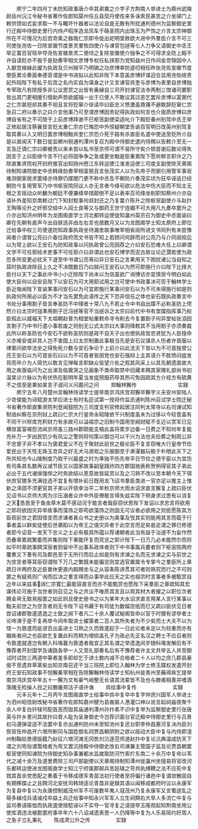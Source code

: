 <!-- { "loadSidebar": true } -->
　　熈宁二年四月丁未防知政事唐介卒其弟奠之介字子方荆南人举进士为鼎州武陵尉岳州沅江令秘书省著作佐郎知莫州任丘县契丹使徃来多诛索民甚苦之介坐驿门上敕供馈如式妄求取一不与輙坏什器者以法论自是无敢有所扰通判德州为监察御史里行迁殿中侍御史里行内侍卢昭序造龙凤车于硌圣院内出珠玉为严饰之介言太宗神御所在不可慢况为后宫竒美之器哉仁宗即令徙出祀明堂赦欲大进中外羣臣介言不可三司使张尧佐一日除宣徽节度景灵羣牧四使介与谏官包拯等七人力争又请御史中丞王举正畱百官班卒夺尧佐宣徽景灵二使顷之复除宣徽使介独争之不可得求全防上殿不许自请贬亦不报于是劾奏宰相文彦博专权任私挟邪为党知益州日作间金竒锦因中人入献宫掖縁此擢为执政及贝州贼平乃明镐之功彦博幸防遂叨相任昨张尧佐宣徽节度使臣累论奏面奉德音谓是中书进拟以此知非陛下本意盖彦博奸谋迎合显用尧佐结贵妃外陷陛下有私于后宫之名内实自为谋身之计又言谏官呉奎与彦博为表里自彦博独专宰政凡有除授多非公议恩赏之出皆有夤縁自三司开封谏官法寺两制三馆诸司要职皆出其门更相援引借助声势欲威福一出于已使人不敢议其过恶乞罢斥彦博以富弼代之仁宗甚怒却其奏不视且言将贬窜介徐读毕曰臣忠义愤激虽鼎镬不避敢辞贬窜仁宗急召二府以奏示之曰介言他事乃可至谓彦博因贵妃得执政如何言也介面质彦愽曰彦博自省有之不可隠于上前彦博拜谢不巳枢宻副使梁适叱介下殿贬春州别驾中丞王举正修起居注蔡襄皆言贬太重仁宗亦巳悔恐中外惊疑朝堂告谕百官明日改英州别驾复取其奏以入又明日罢彦博相黜呉奎仁宗恐介死于路有杀直臣名遣中使送至贬所介自是以直闻天下数日徙监郴州税通判潭州复召为殿中侍御史遣内侍赐以告敕介至无一言及迁谪仁宗曰卿被责以来未尝以私书至京师可谓不易所守矣介顿首谢后数论得失因言于上曰臣继今言不行必将固争争之急或更坐黜是臣重累陛下愿听觧言职许之乃除直集贤院权开封府推官出知扬州厯江东转运使江淮发运使三司度支副使除天章阁待制知谏院御史中丞韩绛劾奏宰相富弼且言张茂实人以为先帝子而弼引用管军事宻难测弼家居求罢绛亦待罪仍牒閤门更不称中丞及不朝防介奏茂实顷为狂卒诬诋已经朝防今复用管军乃中书枢宻院同议人亦无言者今绛茍欲以危法中伤大臣而不知主无根之言摇动众听飜为朝廷不便兼绛举措颠倒不足以表率百司绛坐削职知蔡州介亦自请补外差知京南敕过门下知封駮事何郯封还之乃复畱介陈升之除枢宻副使介与赵抃王陶等论升之奸邪交结中人阎士良等又与御药王世宁连姻不可大用凡九奏卒罢升之介亦出知洪州明年为龙图阁直学士河北都转运使徙知瀛州英宗召为御史中丞面谕曰卿在先朝有直声今出自朕选非由左右言也居数月又以为龙图阁学士知太原府上即位迁给事中权三司使遂防知政事执政坐待漏舍故事唯宰相省阅所进文书同列有未尝豫闻者介谓曾公亮曰介备位政府而文书皆不知上若顾问何辞而对公亮乃与介同阅视后以为常上欲以王安石为防知政事以问执政曾公亮因荐之介曰安石恐难大任上曰卿谓文学不可任邪经术吏事不可任邪介曰非谓此也安石博学而泥古故议论迂濶若使为政恐多所变更必扰天下退至中书谓公亮等曰异日安石之言果用天下困扰诸公当自知之耳时执政进除目上久之不决既数日乃曰朕问王安石以为然可即施行介曰陛下比择大臣付以天下之事此中书小小迁除陛下尚未以为信虽欲广询博访亦宜慎宻今明白如此使大臣何以自安且陛下以安石为可大用耶试用之岂可使中书政事决可否于翰林学士臣近毎闻陛下宣谕某事问安石以为可宜即施行某事问安石以为不可未得施行如是则执政何所用必以臣为不才当先罢免此语传之天下恐非信任之体也安石既执政奏言中书处分事用劄子皆言奉圣防不中理者十常八九不若止令中书自出牒不必称圣防上愕然介曰太宗时冦凖用劄子迁冯拯等官不当拯诉之太宗曰前代中书有堂牒指挥事乃权臣假此以威福天下太祖朝赵普为相堂帖重敕命寻令削去今复置劄子何异堂帖张洎因言劄子乃中书行遣小事若废之则别无公式太宗曰大事则降敕其不当用劄子亦须奏裁此所以称圣防也今安石不欲称圣防则是政不自天子出也使执政皆忠贤犹为人臣擅命义亦难安或非其人岂不害国上曰太宗制置此事极当先是安石议谋杀人伤者许首服以律案问欲举法坐之得免死介数与安石争论于上前介曰此法天下皆以为不可首独曾公亮王安石以为可首安石曰以为不可首者皆朋党也安石强辩上主其语介不胜愤闷疽发背而卒介为人简伉以敢言见惮每言职缺众皆望介处之观其风采上以其先朝遗直故大用之疾亟临问为之出涕及临奠哭之见画象不类命取禁中旧藏本赐其家赠礼部尚书初温杲诊介脉以为有伏热在脏明年夏当发疽预服药导其热可免因疏其方介视方有硫黄不之信至是果如杲言子淑问义问嘉问之问
　　郑翰林獬传　　　　　　　　实録
　　熈宁五年八月楚州言翰林侍读学士提举南京鸿庆宫郑獬卒獬字义夫安州安陆人少竒俊能为诗赋游太学应进士有时名廷试第一授将作监丞通判陈州召试学士院迁秘书省著作郎直集贤院判登闻鼓院为三司度支判官修起居注同判太常寺以右司谏试知制诰纠察在京刑狱上疏曰仁宗大行皇帝永昭陵依干兴制度虽未为过侈以今较昔盖有不同干兴帑库充积财力有余故可以溢祖宗之旧制今国用空阙财赋不支近以赏军已见横敛富室嗟怨流闻京师虽三路州郡颇能支梧此盖将累岁边备一日费之不知何年复能充补万一岁凶民饥少有风尘之警则将何策以御岂可以干兴为法也夫俭葬之制周公非不忠曾子非不孝以为褒君爱父不在于聚财此前世之极论臣不复言窃唯大行皇帝节俭爱民出于天性无珠玉竒异之好无犬马游观之乐服御至于澣濯器玩极于朴陋此天下之所共知也今山陵制度乃取干兴最盛之时为凖独不伤先帝平日节俭之德乎臣以为宜饬有司条其名数再议减节臣又以国家故事嗣皇践祚四方郡国驰表称贺例得官其子弟此必出于五代诸侯强悍之时务欲结以恩意故皆延赏以及之习熟不改以至本朝今天下弭伏庶官猥多充满铨选不宜复有增补前日既用龙飞诏书羣臣类进一官亦足以推主上惟新之泽固不须更官其子弟以开侥幸治平二年秋京师大雨水诏求直言獬复上疏曰臣伏见诏书以京师大雨为沴压溺者众许中外臣僚极言得失兹实陛下侧身求过思有以消复之天恳恳至于鱼虫草木莫不感动况于能言者哉臣窃伏思陛下发诏以求忠言将欲用之耶将欲因灾异举故事而藻饰之耶苟欲藻饰之则固无可议者必欲用之则臣愿陈其方臣观前世之君因怪变而求谏者甚众书之史册以为美事及攷其实则能用其言而载于行事者盖以鲜矣徒使后世袭蹈以为帝王之值灾异者于此空言而足矣曷足谓之罪已修德者耶今诏音一发天下忠义之士必有极其所蕴以荐诸朝者此当有益于治道不为妄作然而叠章累疏繁委而并集则陛下果能环复而究览之耶计陛下一日万几必未能然尔而将如平时章疏事闗深宻者则留中不出事系政体者则下中书事属兵要者则下枢宻院两府覆奏又下羣有司及郡邑至于无所行而后止如是则有求谏之名而无求谏之实与前世之为空言者等耳臣窃谓陛下万几之繁既未能徧览则宜选官置属令专掌今之羣臣所上章疏日许两府及近臣畨休更直内殿赐坐与之从容条陈讲贯其可者则熟究而行之不可则罢之有疑焉则广询而后决之羣言得而众事举此应天之实也祖宗时言事者多被甄赏自近年以来兹事阔仁宗寛仁最能容直言而亦不能甄赏也愿陛下采羣臣之章疏知其宏谋伟论可施于当世者则召见之与之共议不唯质其言且以观其材大者擢之以职位次者赐金帛无取焉报罢之如此则且使史册书之以为某年大水诏求直言用某人言行某事以黜夫前世之为空言者则无令陛下诏书藏于有司徒为数幅空纸而巳又疏曰臣伏见日者尝诏诸郡敦遣遗逸之士致之阙下者凡二十余人覆试秘阁皆命以官于时猥有谬举者士论哗沸于是不复再举今间年取进士擢第者二百人其所失者为不少矣而士大夫不以为怪一为敦遣而疵谤百出盖进士习熟之久而敦遣起于一日此论者未足以为轻重而亦有媢疾者间之也臣欲乞复置此科而稍为增损盖孔子为政必先正名汉之聘士不应召者则令敦遣就道岂有朝入科塲暮为敦遣者哉宜正其名谓之举遗逸间岁随科塲发解后有不豫荐者开封国学及诸路各举一人又至礼部奏名后有不豫荐者许主文共举五人并至御试时试防三两道中第者差多即却乞于进士数内减不合格者二十人以均之庶几郡县豪俊不至遗弃草莱矣出知京南召还干当三班院上即位入翰林为学士修玉牒权发遣开封府王安石知政事不悦獬乗宰相在告除獬翰林侍读学士知杭州徙青州至蘓得疾乞提举南京鸿庆宫卒年五十一獬为文有豪气峭整无长语其流辈皆不及也与滕甫相善并嗜酒落魄无检操人目之曰滕屠郑沽子语许谯
　　呉给事中复传　　　　　　　实録
　　元丰元年十二月丙午龙图阁直学士给事中呉中复卒中复字仲庶兴国军人举进士为泗州昭信尉改秘书省著作佐郎知嘉州犍为县峩眉人慿灌口神以讹言起祠庙夜聚千余人中复白钤辖司配首恶而毁其庙通判潭州孙抃素不识中复举为监察御史里行张唐英与抃乡里问其故抃曰昔人耻为呈身御史今岂荐识面台官迁殿中侍御史里行与吕景初马遵弹梁适不法罢中复亦出通判防州未至知池州复还台职李仲昌塞河复决内臣刘恢宻告仲昌开六塔所断冈与国姓御名同贾昌朝阴附之欲以摇动大臣中复与内侍即澶州制鞠较景德版籍乃赵征六塔河滩无冈势刘沆逐范师道赵抃中复论沆典温成防天下谓之刘弯俗谓鬻棺者为弯又罢沆授殿中侍御史改右司谏兼主管国子监及论贾昌朝罢枢宻使同知谏院为侍御史知杂事兼都水监嵗取防河竹索扵东南二十余万中复命以苇代之减十余万及道里费除三司戸部副使以天章阁待制知潭州徙瀛州坐擅易将官改河东都转运使进龙图阁直学士知江宁府属郡邮兵苦廵辖之苛共执缚鞭之法不应死中复戮其首余党悉配之奏着于令移成德军青苗法初行使者至将徧行诸邑中复谓敛散固自有期移牒止之且闗河北安抚司韩琦适论青苗非是録其语以闻移成都府时议以永康军为复县中复以为永康控制威茂州军不可废数年夷人冦茂州乃复永康军又言蜀逆乱之萌多縁戍兵请减戍卒益土兵迁给事中知永兴军军人立生祠闗右大旱人多流亡中复与监司奏请赈恤而执政遣使按騐诬以不实夺一官寻复之请提举玉隆观起知荆南坐用公使库酒违法被勘罢府事卒年六十八诏减遗表恩一人仍降等中复为人乐易简约好周人之急子立礼秉礼
　　陈成肃公升之传　　　　　实録
